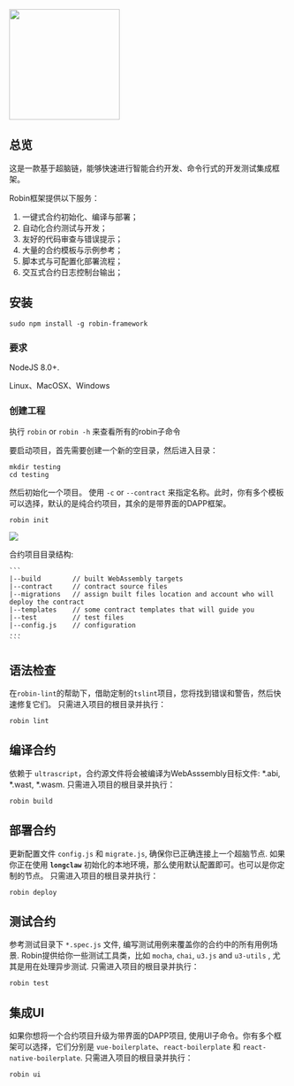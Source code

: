 <img src="https://user-images.githubusercontent.com/1866848/53067086-a0322a80-350d-11e9-8bd9-ca1ecf12b090.png" width="200" hegiht="300" align=center />


## 总览

这是一款基于超脑链，能够快速进行智能合约开发、命令行式的开发测试集成框架。

Robin框架提供以下服务：
1.	一键式合约初始化、编译与部署；
2.	自动化合约测试与开发；
3.	友好的代码审查与错误提示；
4.	大量的合约模板与示例参考；
5.	脚本式与可配置化部署流程；
6.	交互式合约日志控制台输出；


## 安装

```
sudo npm install -g robin-framework
```

### 要求

NodeJS 8.0+.

Linux、MacOSX、Windows

### 创建工程

执行 `robin` or `robin -h` 来查看所有的robin子命令

要启动项目，首先需要创建一个新的空目录，然后进入目录：

```
mkdir testing
cd testing
```
然后初始化一个项目。 使用 `-c` or `--contract` 来指定名称。此时，你有多个模板可以选择，默认的是纯合约项目，其余的是带界面的DAPP框架。

```
robin init
```

<img src="https://user-images.githubusercontent.com/1866848/53067481-492d5500-350f-11e9-8ffc-5276715e4192.png"/>


合约项目目录结构:

    ```
    |--build        // built WebAssembly targets
    |--contract     // contract source files
    |--migrations   // assign built files location and account who will deploy the contract
    |--templates    // some contract templates that will guide you
    |--test         // test files 
    |--config.js    // configuration
    ...
    ```

## 语法检查

在`robin-lint`的帮助下，借助定制的`tslint`项目，您将找到错误和警告，然后快速修复它们。
只需进入项目的根目录并执行：

```
robin lint
```

## 编译合约

依赖于 `ultrascript`，合约源文件将会被编译为WebAsssembly目标文件: *.abi, *.wast, *.wasm.
只需进入项目的根目录并执行：

```
robin build
```

## 部署合约

更新配置文件 `config.js` 和 `migrate.js`, 确保你已正确连接上一个超脑节点. 如果你正在使用 **`longclaw`** 初始化的本地环境，那么使用默认配置即可。也可以是你定制的节点。
只需进入项目的根目录并执行：
 
```
robin deploy
```

## 测试合约

参考测试目录下 `*.spec.js` 文件, 编写测试用例来覆盖你的合约中的所有用例场景. Robin提供给你一些测试工具类，比如 `mocha`, `chai`, `u3.js` and `u3-utils` , 尤其是用在处理异步测试.
只需进入项目的根目录并执行：

```
robin test
```

## 集成UI

如果你想将一个合约项目升级为带界面的DAPP项目, 使用UI子命令。你有多个框架可以选择，它们分别是 `vue-boilerplate`、`react-boilerplate` 和 `react-native-boilerplate`.
只需进入项目的根目录并执行： 

```
robin ui
```

